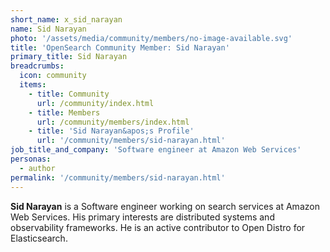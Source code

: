 ```yaml
---
short_name: x_sid_narayan
name: Sid Narayan
photo: '/assets/media/community/members/no-image-available.svg'
title: 'OpenSearch Community Member: Sid Narayan'
primary_title: Sid Narayan
breadcrumbs:
  icon: community
  items:
    - title: Community
      url: /community/index.html
    - title: Members
      url: /community/members/index.html
    - title: 'Sid Narayan&apos;s Profile'
      url: '/community/members/sid-narayan.html'
job_title_and_company: 'Software engineer at Amazon Web Services'
personas:
  - author
permalink: '/community/members/sid-narayan.html'
---
```


**Sid Narayan** is a Software engineer working on search services at Amazon Web Services. His primary interests are distributed systems and observability frameworks. He is an active contributor to Open Distro for Elasticsearch.
